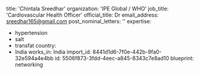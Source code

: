 title: 'Chintala Sreedhar'
organization: 'IPE Global / WHO'
job_title: 'Cardiovascular Health Officer'
official_title: Dr
email_address: sreedhar165@gmail.com
post_nominal_letters: ''
expertise:
  - hypertension
  - salt
  - transfat
country:
  - India
works_in: India
import_id: 8441d1d6-7f0e-442b-9fa0-32e594a4e4bb
id: 5506f873-3fdd-4eec-a845-8343c7e8ad10
blueprint: networking
